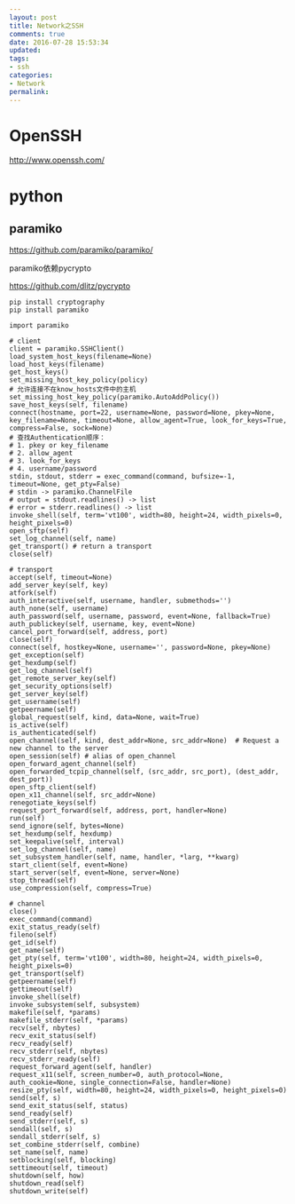 ```yaml
---
layout: post
title: Network之SSH
comments: true
date: 2016-07-28 15:53:34
updated:
tags:
- ssh
categories:
- Network
permalink:
---
```


# OpenSSH

<http://www.openssh.com/>

# python

## paramiko

<https://github.com/paramiko/paramiko/>

paramiko依赖pycrypto

<https://github.com/dlitz/pycrypto>

    pip install cryptography
    pip install paramiko

    import paramiko

    # client
    client = paramiko.SSHClient()
    load_system_host_keys(filename=None)
    load_host_keys(filename)
    get_host_keys()
    set_missing_host_key_policy(policy)
    # 允许连接不在know_hosts文件中的主机
    set_missing_host_key_policy(paramiko.AutoAddPolicy())
    save_host_keys(self, filename)
    connect(hostname, port=22, username=None, password=None, pkey=None, key_filename=None, timeout=None, allow_agent=True, look_for_keys=True, compress=False, sock=None)
    # 查找Authentication顺序：
    # 1. pkey or key_filename
    # 2. allow_agent
    # 3. look_for_keys
    # 4. username/password
    stdin, stdout, stderr = exec_command(command, bufsize=-1, timeout=None, get_pty=False)
    # stdin -> paramiko.ChannelFile
    # output = stdout.readlines() -> list
    # error = stderr.readlines() -> list
    invoke_shell(self, term='vt100', width=80, height=24, width_pixels=0, height_pixels=0)
    open_sftp(self)
    set_log_channel(self, name)
    get_transport() # return a transport
    close(self)

    # transport
    accept(self, timeout=None)
    add_server_key(self, key)
    atfork(self)
    auth_interactive(self, username, handler, submethods='')
    auth_none(self, username)
    auth_password(self, username, password, event=None, fallback=True)
    auth_publickey(self, username, key, event=None)
    cancel_port_forward(self, address, port)
    close(self)
    connect(self, hostkey=None, username='', password=None, pkey=None)
    get_exception(self)
    get_hexdump(self)
    get_log_channel(self)
    get_remote_server_key(self)
    get_security_options(self)
    get_server_key(self)
    get_username(self)
    getpeername(self)
    global_request(self, kind, data=None, wait=True)
    is_active(self)
    is_authenticated(self)
    open_channel(self, kind, dest_addr=None, src_addr=None)  # Request a new channel to the server
    open_session(self) # alias of open_channel
    open_forward_agent_channel(self)
    open_forwarded_tcpip_channel(self, (src_addr, src_port), (dest_addr, dest_port))
    open_sftp_client(self)
    open_x11_channel(self, src_addr=None)
    renegotiate_keys(self)
    request_port_forward(self, address, port, handler=None)
    run(self)
    send_ignore(self, bytes=None)
    set_hexdump(self, hexdump)
    set_keepalive(self, interval)
    set_log_channel(self, name)
    set_subsystem_handler(self, name, handler, *larg, **kwarg)
    start_client(self, event=None)
    start_server(self, event=None, server=None)
    stop_thread(self)
    use_compression(self, compress=True)

    # channel
    close()
    exec_command(command)
    exit_status_ready(self)
    fileno(self)
    get_id(self)
    get_name(self)
    get_pty(self, term='vt100', width=80, height=24, width_pixels=0, height_pixels=0)
    get_transport(self)
    getpeername(self)
    gettimeout(self)
    invoke_shell(self)
    invoke_subsystem(self, subsystem)
    makefile(self, *params)
    makefile_stderr(self, *params)
    recv(self, nbytes)
    recv_exit_status(self)
    recv_ready(self)
    recv_stderr(self, nbytes)
    recv_stderr_ready(self)
    request_forward_agent(self, handler)
    request_x11(self, screen_number=0, auth_protocol=None, auth_cookie=None, single_connection=False, handler=None)
    resize_pty(self, width=80, height=24, width_pixels=0, height_pixels=0)
    send(self, s)
    send_exit_status(self, status)
    send_ready(self)
    send_stderr(self, s)
    sendall(self, s)
    sendall_stderr(self, s)
    set_combine_stderr(self, combine)
    set_name(self, name)
    setblocking(self, blocking)
    settimeout(self, timeout)
    shutdown(self, how)
    shutdown_read(self)
    shutdown_write(self)
